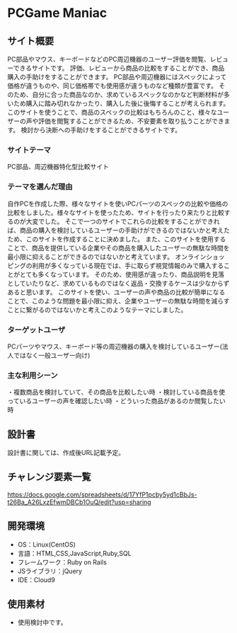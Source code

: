 # PCGame Maniac

## サイト概要
PC部品やマウス、キーボードなどのPC周辺機器のユーザー評価を閲覧、レビューできるサイトです。
評価、レビューから商品の比較をすることができ、商品購入の手助けをすることができます。
PC部品や周辺機器にはスペックによって価格が違うものや、同じ価格帯でも使用感が違うものなど種類が豊富です。
そのため、自分に合った商品なのか、求めているスペックなのかなど判断材料が多いため購入に踏み切れなかったり、購入した後に後悔することが考えられます。
このサイトを使うことで、商品のスペックの比較はもちろんのこと、様々なユーザーの声や評価を閲覧することができるため、不安要素を取り払うことができます。
検討から決断への手助けをすることができるサイトです。

### サイトテーマ
PC部品、周辺機器特化型比較サイト

### テーマを選んだ理由
自作PCを作成した際、様々なサイトを使いPCパーツのスペックの比較や価格の比較をしました。様々なサイトを使ったため、サイトを行ったり来たりと比較するのが大変でした。
そこで一つのサイトでこれらの比較をすることができれば、商品の購入を検討しているユーザーの手助けができるのではないかと考えたため、このサイトを作成することに決めました。
また、このサイトを使用することで、商品を提供している企業やその商品を購入したユーザーの無駄な時間を最小限に抑えることができるのではないかと考えています。
オンラインショッピングの利用が多くなっている現在では、手に取らず視覚情報のみで購入することがとても多くなっています。
そのため、使用感が違ったり、商品説明を見落としていたりなど、求めているものではなく返品・交換するケースは少なからずあると思います。
このサイトを使い、ユーザーの声や商品の比較が簡単になることで、このような問題を最小限に抑え、企業やユーザーの無駄な時間を減らすことに繋がるのではないかと考えこのようなテーマにしました。

### ターゲットユーザ
PCパーツやマウス、キーボード等の周辺機器の購入を検討しているユーザー(法人ではなく一般ユーザー向け)

### 主な利用シーン
・複数商品を検討していて、その商品を比較したい時
・検討している商品を使っているユーザーの声を確認したい時
・どういった商品があるのか閲覧したい時

## 設計書
設計書に関しては、作成後URL記載予定。

## チャレンジ要素一覧
https://docs.google.com/spreadsheets/d/17YfP1pcby5yd1cBbJs-t26Ba_A26LxzEfwmDBCb1OuQ/edit?usp=sharing

## 開発環境
- OS：Linux(CentOS)
- 言語：HTML,CSS,JavaScript,Ruby,SQL
- フレームワーク：Ruby on Rails
- JSライブラリ：jQuery
- IDE：Cloud9

## 使用素材
- 使用検討中です。
